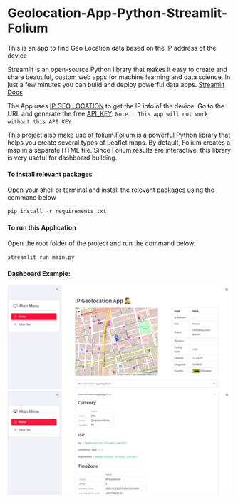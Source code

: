 # Geolocation-App-Python-Streamlit-Folium
This is an app to find Geo Location data based on the IP address of the device

Streamlit is an open-source 
Python library that makes it easy to create and share beautiful,
custom web apps for machine learning and data science. In just a few minutes you can build and deploy powerful data apps.
[Streamlit Docs](https://docs.streamlit.io/library/get-started)

The App uses [IP GEO LOCATION](https://app.ipgeolocation.io/) to get the IP info of the device. Go to the URL and generate the free [API_KEY](https://app.ipgeolocation.io/). `Note : This app will not work without this API KEY`

This project also make use of folium.[Folium](https://python-visualization.github.io/folium/) is a powerful Python library that helps you create several types of Leaflet maps. By default, Folium creates a map in a separate HTML file. Since Folium results are interactive, this library is very useful for dashboard building.

#### To install relevant packages
Open your shell or terminal and install the relevant packages using the command below

```python
pip install -r requirements.txt
```

#### To run this Application
Open the root folder of the project and run the command below:
```python
streamlit run main.py
```

#### Dashboard Example: 
![Sample1](components/img/image_1.png "Sample1")
![Sample1](components/img/image_2.png "Sample2")
